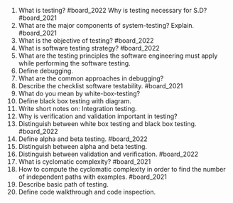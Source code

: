1. What is testing? #board_2022 Why is testing necessary for S.D? #board_2021 
2. What are the major components of system-testing? Explain. #board_2021 
3. What is the objective of testing? #board_2022 
4. What is software testing strategy? #board_2022 
5. What are the testing principles the software engineering must apply while performing the software testing.
6. Define debugging.
7. What are the common approaches in debugging?
8. Describe the checklist software testability. #board_2021 
9. What do you mean by white-box-testing?
10. Define black box testing with diagram.
11. Write short notes on: Integration testing.
12. Why is verification and validation important in testing?
13. Distinguish between white box testing and black box testing. #board_2022 
14. Define alpha and beta testing. #board_2022 
15. Distinguish between alpha and beta testing.
16. Distinguish between validation and verification. #board_2022 
17. What is cyclomatic complexity? #board_2021 
18. How to compute the cyclomatic complexity in order to find the number of independent paths with examples. #board_2021 
19. Describe basic path of testing.
20. Define code walkthrough and code inspection.